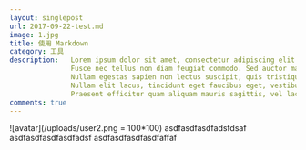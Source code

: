 ```yaml
---
layout: singlepost
url: 2017-09-22-test.md
image: 1.jpg
title: 使用 Markdown
category: 工具
description:   Lorem ipsum dolor sit amet, consectetur adipiscing elit. 
               Fusce nec tellus non diam feugiat commodo. Sed auctor mauris a tristique imperdiet. 
               Nullam egestas sapien non lectus suscipit, quis tristique odio imperdiet.
               Nullam elit lacus, tincidunt eget faucibus eget, vestibulum venenatis metus.
               Praesent efficitur quam aliquam mauris sagittis, vel lacinia risus luctus. Ut vitae bibendum ipsum.
comments: true
---
```

![avatar](/uploads/user2.png = 100*100)
asdfasdfasdfadsfdsaf
asdfasdfasdfasdfadsf
asdfasdfasdfasdfaffaf
